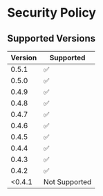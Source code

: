 # Security Policy

## Supported Versions

| Version | Supported          |
|---------| ------------------ |
| 0.5.1   | :white_check_mark: |
| 0.5.0   | :white_check_mark: |
| 0.4.9   | :white_check_mark: |
| 0.4.8   | :white_check_mark: |
| 0.4.7   | :white_check_mark: |
| 0.4.6   | :white_check_mark: |
| 0.4.5   | :white_check_mark: |
| 0.4.4   | :white_check_mark: |
| 0.4.3   | :white_check_mark: |
| 0.4.2   | :white_check_mark: |
| <0.4.1  |   Not Supported    | 
